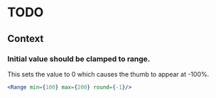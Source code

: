 # TODO

## Context

### Initial value should be clamped to range.

This sets the value to 0 which causes the thumb to appear at -100%.

```jsx
<Range min={100} max={200} round={-1}/>
```
